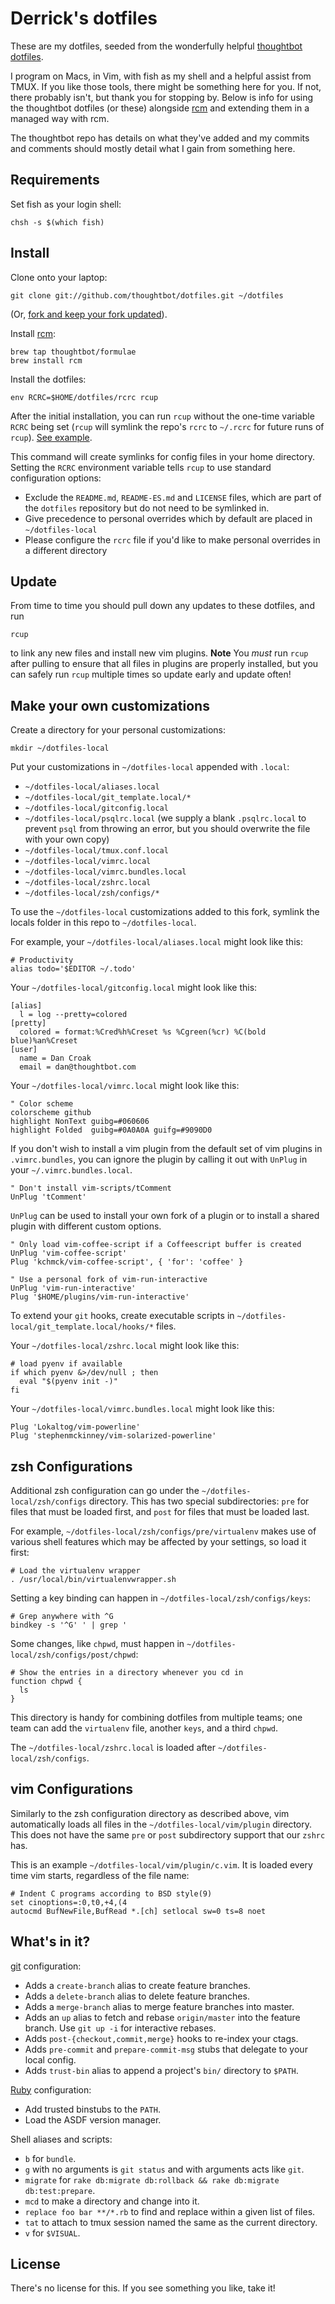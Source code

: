 Derrick's dotfiles
===================

These are my dotfiles, seeded from the wonderfully helpful [thoughtbot
dotfiles](https://github.com/thoughtbot/dotfiles).

I program on Macs, in Vim, with fish as my shell and a helpful assist from TMUX.
If you like those tools, there might be something here for you. If not, there
probably isn't, but thank you for stopping by. Below is info for using the
thoughtbot dotfiles (or these) alongside
[rcm](https://github.com/thoughtbot/rcm) and extending them in a managed way
with rcm.

The thoughtbot repo has details on what they've added and my commits and
comments should mostly detail what I gain from something here.


Requirements
------------

Set fish as your login shell:

    chsh -s $(which fish)

Install
-------

Clone onto your laptop:

    git clone git://github.com/thoughtbot/dotfiles.git ~/dotfiles

(Or, [fork and keep your fork
updated](http://robots.thoughtbot.com/keeping-a-github-fork-updated)).

Install [rcm](https://github.com/thoughtbot/rcm):

    brew tap thoughtbot/formulae
    brew install rcm

Install the dotfiles:

    env RCRC=$HOME/dotfiles/rcrc rcup

After the initial installation, you can run `rcup` without the one-time variable
`RCRC` being set (`rcup` will symlink the repo's `rcrc` to `~/.rcrc` for future
runs of `rcup`). [See
example](https://github.com/thoughtbot/dotfiles/blob/master/rcrc).

This command will create symlinks for config files in your home directory.
Setting the `RCRC` environment variable tells `rcup` to use standard
configuration options:

* Exclude the `README.md`, `README-ES.md` and `LICENSE` files, which are part of
  the `dotfiles` repository but do not need to be symlinked in.
* Give precedence to personal overrides which by default are placed in
  `~/dotfiles-local`
* Please configure the `rcrc` file if you'd like to make personal
  overrides in a different directory


Update
------

From time to time you should pull down any updates to these dotfiles, and run

    rcup

to link any new files and install new vim plugins. **Note** You _must_ run
`rcup` after pulling to ensure that all files in plugins are properly installed,
but you can safely run `rcup` multiple times so update early and update often!

Make your own customizations
----------------------------

Create a directory for your personal customizations:

    mkdir ~/dotfiles-local

Put your customizations in `~/dotfiles-local` appended with `.local`:

* `~/dotfiles-local/aliases.local`
* `~/dotfiles-local/git_template.local/*`
* `~/dotfiles-local/gitconfig.local`
* `~/dotfiles-local/psqlrc.local` (we supply a blank `.psqlrc.local` to prevent `psql` from
  throwing an error, but you should overwrite the file with your own copy)
* `~/dotfiles-local/tmux.conf.local`
* `~/dotfiles-local/vimrc.local`
* `~/dotfiles-local/vimrc.bundles.local`
* `~/dotfiles-local/zshrc.local`
* `~/dotfiles-local/zsh/configs/*`

To use the `~/dotfiles-local` customizations added to this fork, symlink the
locals folder in this repo to `~/dotfiles-local`.

For example, your `~/dotfiles-local/aliases.local` might look like this:

    # Productivity
    alias todo='$EDITOR ~/.todo'

Your `~/dotfiles-local/gitconfig.local` might look like this:

    [alias]
      l = log --pretty=colored
    [pretty]
      colored = format:%Cred%h%Creset %s %Cgreen(%cr) %C(bold blue)%an%Creset
    [user]
      name = Dan Croak
      email = dan@thoughtbot.com

Your `~/dotfiles-local/vimrc.local` might look like this:

    " Color scheme
    colorscheme github
    highlight NonText guibg=#060606
    highlight Folded  guibg=#0A0A0A guifg=#9090D0

If you don't wish to install a vim plugin from the default set of vim plugins in
`.vimrc.bundles`, you can ignore the plugin by calling it out with `UnPlug` in
your `~/.vimrc.bundles.local`.

    " Don't install vim-scripts/tComment
    UnPlug 'tComment'

`UnPlug` can be used to install your own fork of a plugin or to install a shared
plugin with different custom options.

    " Only load vim-coffee-script if a Coffeescript buffer is created
    UnPlug 'vim-coffee-script'
    Plug 'kchmck/vim-coffee-script', { 'for': 'coffee' }

    " Use a personal fork of vim-run-interactive
    UnPlug 'vim-run-interactive'
    Plug '$HOME/plugins/vim-run-interactive'

To extend your `git` hooks, create executable scripts in
`~/dotfiles-local/git_template.local/hooks/*` files.

Your `~/dotfiles-local/zshrc.local` might look like this:

    # load pyenv if available
    if which pyenv &>/dev/null ; then
      eval "$(pyenv init -)"
    fi

Your `~/dotfiles-local/vimrc.bundles.local` might look like this:

    Plug 'Lokaltog/vim-powerline'
    Plug 'stephenmckinney/vim-solarized-powerline'

zsh Configurations
------------------

Additional zsh configuration can go under the `~/dotfiles-local/zsh/configs` directory. This
has two special subdirectories: `pre` for files that must be loaded first, and
`post` for files that must be loaded last.

For example, `~/dotfiles-local/zsh/configs/pre/virtualenv` makes use of various shell
features which may be affected by your settings, so load it first:

    # Load the virtualenv wrapper
    . /usr/local/bin/virtualenvwrapper.sh

Setting a key binding can happen in `~/dotfiles-local/zsh/configs/keys`:

    # Grep anywhere with ^G
    bindkey -s '^G' ' | grep '

Some changes, like `chpwd`, must happen in `~/dotfiles-local/zsh/configs/post/chpwd`:

    # Show the entries in a directory whenever you cd in
    function chpwd {
      ls
    }

This directory is handy for combining dotfiles from multiple teams; one team
can add the `virtualenv` file, another `keys`, and a third `chpwd`.

The `~/dotfiles-local/zshrc.local` is loaded after `~/dotfiles-local/zsh/configs`.

vim Configurations
------------------

Similarly to the zsh configuration directory as described above, vim
automatically loads all files in the `~/dotfiles-local/vim/plugin` directory. This does not
have the same `pre` or `post` subdirectory support that our `zshrc` has.

This is an example `~/dotfiles-local/vim/plugin/c.vim`. It is loaded every time vim starts,
regardless of the file name:

    # Indent C programs according to BSD style(9)
    set cinoptions=:0,t0,+4,(4
    autocmd BufNewFile,BufRead *.[ch] setlocal sw=0 ts=8 noet

What's in it?
-------------

[git](http://git-scm.com/) configuration:

* Adds a `create-branch` alias to create feature branches.
* Adds a `delete-branch` alias to delete feature branches.
* Adds a `merge-branch` alias to merge feature branches into master.
* Adds an `up` alias to fetch and rebase `origin/master` into the feature
  branch. Use `git up -i` for interactive rebases.
* Adds `post-{checkout,commit,merge}` hooks to re-index your ctags.
* Adds `pre-commit` and `prepare-commit-msg` stubs that delegate to your local
  config.
* Adds `trust-bin` alias to append a project's `bin/` directory to `$PATH`.

[Ruby](https://www.ruby-lang.org/en/) configuration:

* Add trusted binstubs to the `PATH`.
* Load the ASDF version manager.

Shell aliases and scripts:

* `b` for `bundle`.
* `g` with no arguments is `git status` and with arguments acts like `git`.
* `migrate` for `rake db:migrate db:rollback && rake db:migrate db:test:prepare`.
* `mcd` to make a directory and change into it.
* `replace foo bar **/*.rb` to find and replace within a given list of files.
* `tat` to attach to tmux session named the same as the current directory.
* `v` for `$VISUAL`.


License
-------

There's no license for this. If you see something you like, take it!

